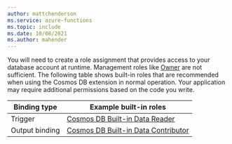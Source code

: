 ```yaml
---
author: mattchenderson
ms.service: azure-functions
ms.topic: include
ms.date: 10/08/2021
ms.author: mahender
---
```


You will need to create a role assignment that provides access to your database account at runtime. Management roles like [Owner](../articles/role-based-access-control/built-in-roles.md#owner) are not sufficient. The following table shows built-in roles that are recommended when using the Cosmos DB extension in normal operation. Your application may require additional permissions based on the code you write.

| Binding type   | Example built-in roles                |
|----------------|---------------------------------------|
| Trigger        | [Cosmos DB Built-in Data Reader]      |
| Output binding | [Cosmos DB Built-in Data Contributor] |


[Cosmos DB Built-in Data Reader]: ../articles/cosmos-db/how-to-setup-rbac.md#built-in-role-definitions
[Cosmos DB Built-in Data Contributor]: ../articles/cosmos-db/how-to-setup-rbac.md#built-in-role-definitions